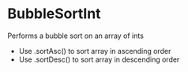 # BubbleSortInt
Performs a bubble sort on an array of ints
* Use .sortAsc() to sort array in ascending order
* Use .sortDesc() to sort array in descending order
